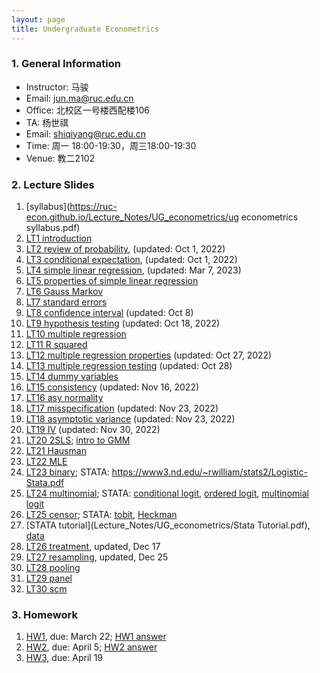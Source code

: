 ```yaml
---
layout: page
title: Undergraduate Econometrics
---
```


### 1. General Information
* Instructor: 马骏
* Email: jun.ma@ruc.edu.cn
* Office: 北校区一号楼西配楼106
* TA: 杨世祺
* Email: shiqiyang@ruc.edu.cn
* Time: 周一 18:00-19:30，周三18:00-19:30
* Venue: 教二2102

### 2. Lecture Slides
1. [syllabus](https://ruc-econ.github.io/Lecture_Notes/UG_econometrics/ug econometrics syllabus.pdf)
2. [LT1 introduction](https://ruc-econ.github.io/Lecture_Notes/UG_econometrics/LT_1_intro.pdf)
3. [LT2 review of probability](Lecture_Notes/UG_econometrics/LT_02_review_Oct01.pdf), (updated: Oct 1, 2022)
4. [LT3 conditional expectation](Lecture_Notes/UG_econometrics/LT_3_con_exp_Oct01.pdf), (updated: Oct 1, 2022)
5. [LT4 simple linear regression](Lecture_Notes/UG_econometrics/LT_04_simple_Mar07.pdf), (updated: Mar 7, 2023)
6. [LT5 properties of simple linear regression](Lecture_Notes/UG_econometrics/LT_05_simple_properties_Oct04.pdf)
7. [LT6 Gauss Markov](Lecture_Notes/UG_econometrics/LT_06_gauss_markov_Oct05.pdf)
8. [LT7 standard errors](Lecture_Notes/UG_econometrics/LT_07_errors_variance.pdf)
9. [LT8 confidence interval](Lecture_Notes/UG_econometrics/LT_08_cis_oct8.pdf) (updated: Oct 8)
10. [LT9 hypothesis testing](Lecture_Notes/UG_econometrics/LT9_testing_Oct18.pdf) (updated: Oct 18, 2022)
11. [LT10 multiple regression](Lecture_Notes/UG_econometrics/LT10_mreg.pdf)
12. [LT11 R squared](Lecture_Notes/UG_econometrics/LT11_R2.pdf)
13. [LT12 multiple regression properties](Lecture_Notes/UG_econometrics/LT_12_mreg_properties_Oct27.pdf) (updated: Oct 27, 2022)
14. [LT13 multiple regression testing](Lecture_Notes/UG_econometrics/LT_13_mreg_testing_oct28.pdf) (updated: Oct 28)
15. [LT14 dummy variables](Lecture_Notes/UG_econometrics/LT14_dummy.pdf)
16. [LT15 consistency](Lecture_Notes/UG_econometrics/LT15_consistency_Nov16.pdf) (updated: Nov 16, 2022)
17. [LT16 asy normality](Lecture_Notes/UG_econometrics/LT16_asy_norm.pdf)
18. [LT17 misspecification](Lecture_Notes/UG_econometrics/LT_17_misspec_Nov23.pdf) (updated: Nov 23, 2022)
19. [LT18 asymptotic variance](Lecture_Notes/UG_econometrics/LT_18_asy_var_Nov23.pdf) (updated: Nov 23, 2022)
20. [LT19 IV](Lecture_Notes/UG_econometrics/LT19_IV_Nov30.pdf) (updated: Nov 30, 2022)
21. [LT20 2SLS](Lecture_Notes/UG_econometrics/LT20_2SLS.pdf); [intro to GMM](Homeworks/UG_econometrics/GMM.pdf)
22. [LT21 Hausman](Lecture_Notes/UG_econometrics/LT21_Hausman.pdf)
23. [LT22 MLE](Lecture_Notes/UG_econometrics/LT22_MLE.pdf)
24. [LT23 binary](Lecture_Notes/UG_econometrics/LT23_binary.pdf); STATA: https://www3.nd.edu/~rwilliam/stats2/Logistic-Stata.pdf
25. [LT24 multinomial](Lecture_Notes/UG_econometrics/LT24_multinomial.pdf); STATA: [conditional logit](References/UG_econometrics/rasclogit.pdf), [ordered logit](References/UG_econometrics/rologit.pdf), [multinomial logit](References/UG_econometrics/rmlogit.pdf)
26. [LT25 censor](Lecture_Notes/UG_econometrics/LT25_lim.pdf); STATA: [tobit](Lecture_Notes/UG_econometrics/rtobit.pdf), [Heckman](Lecture_Notes/UG_econometrics/rheckman.pdf)
27. [STATA tutorial](Lecture_Notes/UG_econometrics/Stata Tutorial.pdf), [data](Lecture_Notes/UG_econometrics/data.zip)
28. [LT26 treatment](Lecture_Notes/UG_econometrics/LT26_treatment.pdf), updated, Dec 17
29. [LT27 resampling](Lecture_Notes/UG_econometrics/LT27_resampling_dec25.pdf), updated, Dec 25
30. [LT28 pooling](Lecture_Notes/UG_econometrics/LT28_pooling.pdf)
31. [LT29 panel](Lecture_Notes/UG_econometrics/LT29_panel.pdf)
32. [LT30 scm](Lecture_Notes/UG_econometrics/LT30_SC.pdf)

### 3. Homework
1. [HW1](Homeworks/UG_econometrics/HW1.pdf), due: March 22; [HW1 answer](Homeworks/UG_econometrics/HW1_with_answer.pdf)
2. [HW2](Homeworks/UG_econometrics/HW2.pdf), due: April 5; [HW2 answer](Homeworks/UG_econometrics/HW2_with_answer.pdf)
3. [HW3](Homeworks/UG_econometrics/HW3.pdf), due: April 19
